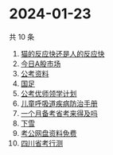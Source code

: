 # 2024-01-23

共 10 条

<!-- BEGIN -->
<!-- 最后更新时间 Tue Jan 23 2024 04:06:00 GMT+0800 (China Standard Time) -->

1. [猫的反应快还是人的反应快](https://www.zhihu.com/search?q=猫的反应快还是人的反应快)
1. [今日A股市场](https://www.zhihu.com/search?q=今日A股市场)
1. [公考资料](https://www.zhihu.com/search?q=公考资料)
1. [国足](https://www.zhihu.com/search?q=国足)
1. [公考优师领学计划](https://www.zhihu.com/search?q=公考优师领学计划)
1. [儿童呼吸道疾病防治手册](https://www.zhihu.com/search?q=儿童呼吸道疾病防治手册)
1. [一个月备考省考来得及吗](https://www.zhihu.com/search?q=一个月备考省考来得及吗)
1. [下雪](https://www.zhihu.com/search?q=下雪)
1. [考公网盘资料免费](https://www.zhihu.com/search?q=考公网盘资料免费)
1. [四川省考行测](https://www.zhihu.com/search?q=四川省考行测)

<!-- END -->
